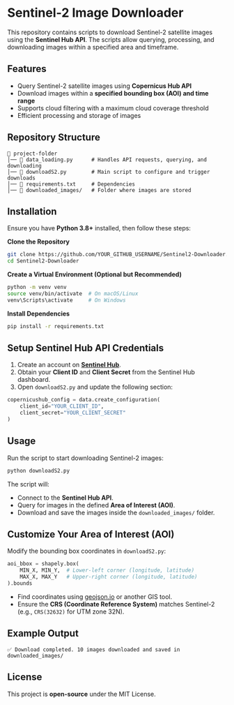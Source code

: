 # Sentinel-2 Image Downloader

This repository contains scripts to download Sentinel-2 satellite images using the **Sentinel Hub API**. The scripts allow querying, processing, and downloading images within a specified area and timeframe.

## Features
- Query Sentinel-2 satellite images using **Copernicus Hub API**
- Download images within a **specified bounding box (AOI) and time range**
- Supports cloud filtering with a maximum cloud coverage threshold
- Efficient processing and storage of images

## Repository Structure
```
📁 project-folder
│── 📜 data_loading.py      # Handles API requests, querying, and downloading
│── 📜 downloadS2.py        # Main script to configure and trigger downloads
│── 📜 requirements.txt     # Dependencies
│── 📁 downloaded_images/   # Folder where images are stored
```

## Installation

Ensure you have **Python 3.8+** installed, then follow these steps:

 **Clone the Repository**  
```sh
git clone https://github.com/YOUR_GITHUB_USERNAME/Sentinel2-Downloader.git
cd Sentinel2-Downloader
```

 **Create a Virtual Environment (Optional but Recommended)**  
```sh
python -m venv venv
source venv/bin/activate  # On macOS/Linux
venv\Scripts\activate     # On Windows
```

 **Install Dependencies**  
```sh
pip install -r requirements.txt
```

## Setup Sentinel Hub API Credentials

1. Create an account on **[Sentinel Hub](https://www.sentinel-hub.com/)**.
2. Obtain your **Client ID** and **Client Secret** from the Sentinel Hub dashboard.
3. Open `downloadS2.py` and update the following section:
```python
copernicushub_config = data.create_configuration(
    client_id="YOUR_CLIENT_ID",
    client_secret="YOUR_CLIENT_SECRET"
)
```

## Usage

Run the script to start downloading Sentinel-2 images:

```sh
python downloadS2.py
```

The script will:
- Connect to the **Sentinel Hub API**.
- Query for images in the defined **Area of Interest (AOI)**.
- Download and save the images inside the `downloaded_images/` folder.

## Customize Your Area of Interest (AOI)

Modify the bounding box coordinates in `downloadS2.py`:
```python
aoi_bbox = shapely.box(
    MIN_X, MIN_Y,  # Lower-left corner (longitude, latitude)
    MAX_X, MAX_Y   # Upper-right corner (longitude, latitude)
).bounds
```
- Find coordinates using [geojson.io](https://geojson.io/) or another GIS tool.
- Ensure the **CRS (Coordinate Reference System)** matches Sentinel-2 (e.g., `CRS(32632)` for UTM zone 32N).

## Example Output
```
✅ Download completed. 10 images downloaded and saved in downloaded_images/
```

## License
This project is **open-source** under the MIT License.
